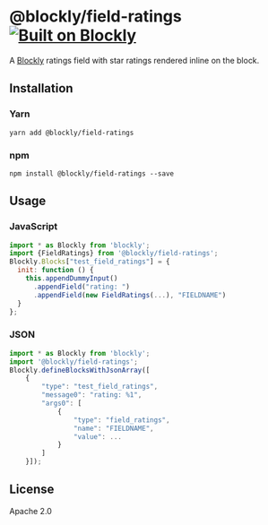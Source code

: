 # @blockly/field-ratings [![Built on Blockly](https://tinyurl.com/built-on-blockly)](https://github.com/google/blockly)

A [Blockly](https://www.npmjs.com/package/blockly) ratings field with star
ratings rendered inline on the block.

## Installation

### Yarn
```
yarn add @blockly/field-ratings
```

### npm
```
npm install @blockly/field-ratings --save
```

## Usage

### JavaScript

```js
import * as Blockly from 'blockly';
import {FieldRatings} from '@blockly/field-ratings';
Blockly.Blocks["test_field_ratings"] = {
  init: function () {
    this.appendDummyInput()
      .appendField("rating: ")
      .appendField(new FieldRatings(...), "FIELDNAME")
  }
};
```
### JSON

```js
import * as Blockly from 'blockly';
import '@blockly/field-ratings';
Blockly.defineBlocksWithJsonArray([
    {
        "type": "test_field_ratings",
        "message0": "rating: %1",
        "args0": [
            {
                "type": "field_ratings",
                "name": "FIELDNAME",
                "value": ...
            }
        ]
    }]);
```

## License

Apache 2.0
